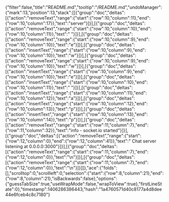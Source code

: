 {"filter":false,"title":"README.md","tooltip":"/README.md","undoManager":{"mark":13,"position":13,"stack":[[{"group":"doc","deltas":[{"action":"removeText","range":{"start":{"row":10,"column":11},"end":{"row":10,"column":17}},"text":"server"}]}],[{"group":"doc","deltas":[{"action":"removeText","range":{"start":{"row":10,"column":10},"end":{"row":10,"column":11}},"text":" "}]}],[{"group":"doc","deltas":[{"action":"removeText","range":{"start":{"row":10,"column":9},"end":{"row":10,"column":10}},"text":"e"}]}],[{"group":"doc","deltas":[{"action":"insertText","range":{"start":{"row":10,"column":9},"end":{"row":10,"column":10}},"text":"w"}]}],[{"group":"doc","deltas":[{"action":"removeText","range":{"start":{"row":10,"column":9},"end":{"row":10,"column":10}},"text":"w"}]}],[{"group":"doc","deltas":[{"action":"insertText","range":{"start":{"row":10,"column":9},"end":{"row":10,"column":10}},"text":"e"}]}],[{"group":"doc","deltas":[{"action":"insertText","range":{"start":{"row":10,"column":10},"end":{"row":10,"column":11}},"text":" "}]}],[{"group":"doc","deltas":[{"action":"insertText","range":{"start":{"row":10,"column":11},"end":{"row":10,"column":12}},"text":"a"}]}],[{"group":"doc","deltas":[{"action":"insertText","range":{"start":{"row":10,"column":12},"end":{"row":10,"column":13}},"text":"p"}]}],[{"group":"doc","deltas":[{"action":"insertText","range":{"start":{"row":10,"column":13},"end":{"row":10,"column":14}},"text":"p"}]}],[{"group":"doc","deltas":[{"action":"removeText","range":{"start":{"row":11,"column":7},"end":{"row":11,"column":32}},"text":"info  - socket.io started"}]}],[{"group":"doc","deltas":[{"action":"removeText","range":{"start":{"row":12,"column":0},"end":{"row":12,"column":41}},"text":"    Chat server listening at 0.0.0.0:3000"}]}],[{"group":"doc","deltas":[{"action":"removeText","range":{"start":{"row":11,"column":7},"end":{"row":12,"column":0}},"text":"\n"}]}],[{"group":"doc","deltas":[{"action":"removeText","range":{"start":{"row":11,"column":7},"end":{"row":12,"column":0}},"text":"\n"}]}]]},"ace":{"folds":[],"scrolltop":0,"scrollleft":0,"selection":{"start":{"row":8,"column":21},"end":{"row":8,"column":21},"isBackwards":false},"options":{"guessTabSize":true,"useWrapMode":false,"wrapToView":true},"firstLineState":0},"timestamp":1406286386443,"hash":"1a4760571d40c8177a4d8dee44e6fceb4c8c7180"}